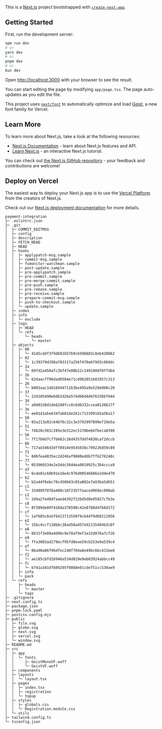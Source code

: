 This is a [Next.js](https://nextjs.org) project bootstrapped with [`create-next-app`](https://nextjs.org/docs/app/api-reference/cli/create-next-app).

## Getting Started

First, run the development server:

```bash
npm run dev
# or
yarn dev
# or
pnpm dev
# or
bun dev
```

Open [http://localhost:3000](http://localhost:3000) with your browser to see the result.

You can start editing the page by modifying `app/page.tsx`. The page auto-updates as you edit the file.

This project uses [`next/font`](https://nextjs.org/docs/app/building-your-application/optimizing/fonts) to automatically optimize and load [Geist](https://vercel.com/font), a new font family for Vercel.

## Learn More

To learn more about Next.js, take a look at the following resources:

- [Next.js Documentation](https://nextjs.org/docs) - learn about Next.js features and API.
- [Learn Next.js](https://nextjs.org/learn) - an interactive Next.js tutorial.

You can check out [the Next.js GitHub repository](https://github.com/vercel/next.js) - your feedback and contributions are welcome!

## Deploy on Vercel

The easiest way to deploy your Next.js app is to use the [Vercel Platform](https://vercel.com/new?utm_medium=default-template&filter=next.js&utm_source=create-next-app&utm_campaign=create-next-app-readme) from the creators of Next.js.

Check out our [Next.js deployment documentation](https://nextjs.org/docs/app/building-your-application/deploying) for more details.

```
payment-integration
├─ .eslintrc.json
├─ .git
│  ├─ COMMIT_EDITMSG
│  ├─ config
│  ├─ description
│  ├─ FETCH_HEAD
│  ├─ HEAD
│  ├─ hooks
│  │  ├─ applypatch-msg.sample
│  │  ├─ commit-msg.sample
│  │  ├─ fsmonitor-watchman.sample
│  │  ├─ post-update.sample
│  │  ├─ pre-applypatch.sample
│  │  ├─ pre-commit.sample
│  │  ├─ pre-merge-commit.sample
│  │  ├─ pre-push.sample
│  │  ├─ pre-rebase.sample
│  │  ├─ pre-receive.sample
│  │  ├─ prepare-commit-msg.sample
│  │  ├─ push-to-checkout.sample
│  │  └─ update.sample
│  ├─ index
│  ├─ info
│  │  └─ exclude
│  ├─ logs
│  │  ├─ HEAD
│  │  └─ refs
│  │     └─ heads
│  │        └─ master
│  ├─ objects
│  │  ├─ 00
│  │  │  └─ 4145cddf3f9db91b57b9cb596683c8eb420862
│  │  ├─ 02
│  │  │  └─ 1c39379d298a783317a256f478e679d3c60ddc
│  │  ├─ 1a
│  │  │  └─ 69fd2a450afc3bf47e08b22c149190df0ffdb4
│  │  ├─ 1b
│  │  │  └─ 62daacff96dad6584e71cd962051b82957c313
│  │  ├─ 26
│  │  │  └─ b002aac1dd16944711b3be495a9e529dd68c20
│  │  ├─ 37
│  │  │  └─ 224185490e6db2d26a574d66d4d476336bf644
│  │  ├─ 3d
│  │  │  └─ a9d0338d1de62d8fcc8c6d6332ccea0138617f
│  │  ├─ 3e
│  │  │  └─ ee0141abe634fab81de261c7133991b5a56a17
│  │  ├─ 50
│  │  │  └─ 03a213a92c64bf6c32c3e3792997899ef19e5a
│  │  ├─ 51
│  │  │  └─ 74b28c565c285e3e312ec5178be64fbeca8398
│  │  ├─ 56
│  │  │  └─ 7f17b0d7c7fb662c16d4357dd74830caf2dccb
│  │  ├─ 6b
│  │  │  └─ 717ad346d3dff8914e9545038c799226d59c89
│  │  ├─ 71
│  │  │  └─ 8d6fea4835ec2d246af9800eddb7ffb276240c
│  │  ├─ 77
│  │  │  └─ 053960334e2e34dc584dea8019925c3b4ccca9
│  │  ├─ a3
│  │  │  └─ 6cde01c60b91e16e4c976d00546686e2d4e470
│  │  ├─ b2
│  │  │  └─ b2a44f6ebc70c450043c05a002e7a93ba5d651
│  │  ├─ c1
│  │  │  └─ 334095f876a408c10f2357faaced969ec090ab
│  │  ├─ c2
│  │  │  └─ 2d4a2fed8dfaaed4392f226d5d0e95927cfb3e
│  │  ├─ c8
│  │  │  └─ 8f389de09f418da376598c42e8788d4fb6d172
│  │  ├─ cf
│  │  │  └─ 1af685c8a5f6413713550f9cb44f9d60212056
│  │  ├─ e2
│  │  │  └─ 15bc4ccf138bbc38ad58ad57e92135484b3c0f
│  │  ├─ e8
│  │  │  └─ 6b31f3e08a4d96c9e78af9ef3a32d876a7cf26
│  │  ├─ e9
│  │  │  └─ ffa3083ad279ecf95fd8eae59cb253e9a539c4
│  │  ├─ ef
│  │  │  └─ 06a90a06f96dfec240f704a8e49bc66c431be8
│  │  ├─ f2
│  │  │  └─ ae185cbfd16946a534d819e9eb03924abbcc49
│  │  ├─ fc
│  │  │  └─ b741a341df889205f9868e01cdef51cc530ae9
│  │  ├─ info
│  │  └─ pack
│  └─ refs
│     ├─ heads
│     │  └─ master
│     └─ tags
├─ .gitignore
├─ next.config.ts
├─ package.json
├─ pnpm-lock.yaml
├─ postcss.config.mjs
├─ public
│  ├─ file.svg
│  ├─ globe.svg
│  ├─ next.svg
│  ├─ vercel.svg
│  └─ window.svg
├─ README.md
├─ src
│  ├─ app
│  │  └─ fonts
│  │     ├─ GeistMonoVF.woff
│  │     └─ GeistVF.woff
│  ├─ components
│  ├─ layouts
│  │  └─ layout.tsx
│  ├─ pages
│  │  ├─ index.tsx
│  │  ├─ registration
│  │  └─ topup
│  ├─ styles
│  │  ├─ globals.css
│  │  └─ Registration.module.css
│  └─ utils
├─ tailwind.config.ts
└─ tsconfig.json

```